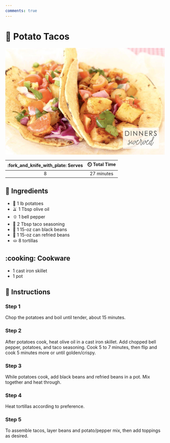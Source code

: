 ```yaml
---
comments: true
---
```

# :taco: Potato Tacos

![Potato Tacos](../assets/images/potato-tacos.jpg)

| :fork_and_knife_with_plate: Serves | :timer_clock: Total Time |
|:----------------------------------:|:-----------------------: |
| 8 | 27 minutes |

## :salt: Ingredients

- :potato: 1 lb potatoes
- :olive: 1 Tbsp olive oil
- :bell_pepper: 1 bell pepper
- :herb: 2 Tbsp taco seasoning
- :canned_food: 1 15-oz can black beans
- :canned_food: 1 15-oz can refried beans
- :flatbread: 8 tortillas

## :cooking: Cookware

- 1 cast iron skillet
- 1 pot

## :pencil: Instructions

### Step 1

Chop the potatoes and boil until tender, about 15 minutes.

### Step 2

After potatoes cook, heat olive oil in a cast iron skillet. Add chopped bell pepper, potatoes, and taco seasoning. Cook
5 to 7 minutes, then flip and cook 5 minutes more or until golden/crispy.

### Step 3

While potatoes cook, add black beans and refried beans in a pot. Mix together and heat through.

### Step 4

Heat tortillas according to preference.

### Step 5

To assemble tacos, layer beans and potato/pepper mix, then add toppings as desired.
